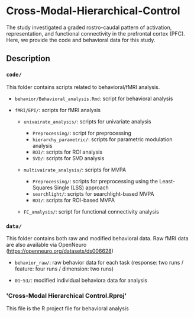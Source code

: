 # Cross-Modal-Hierarchical-Control
The study investigated a graded rostro-caudal pattern of activation, representation, and functional connectivity in the prefrontal cortex (PFC).
Here, we provide the code and behavioral data for this study.

## Description

### `code/`

This folder contains scripts related to behavioral/fMRI analysis.

- `behavior/Behavioral_analysis.Rmd`: script for behavioral analysis

- `fMRI/EPI/`: scripts for fMRI analysis
  
  - `univairate_analysis/`: scripts for univariate analysis
    - `Preprocessing/`: script for preprocessing
    - `hierarchy_parametric/`: scripts for parametric modulation analysis
    - `ROI/`: scripts for ROI analysis
    - `SVD/`: scripts for SVD analysis
      
  - `multivairate_analysis/`: scripts for MVPA
    - `Preprocessing/`: scripts for preprocessing using the Least-Squares Single (LSS) approach
    - `searchlight/`: scripts for searchlight-based MVPA
    - `ROI/`: scripts for ROI-based MVPA
  
  - `FC_analysis/`: script for functional connectivity analysis
    
### `data/`

This folder contains both raw and modified behavioral data.
Raw fMRI data are also available via OpenNeuro (https://openneuro.org/datasets/ds006628)

- `behavior_raw/`: raw behavior data for each task (response: two runs / feature: four runs / dimension: two runs)

- `01~53/`: modified individual behaviora data for analysis

### 'Cross-Modal Hierarchical Control.Rproj'

This file is the R project file for behavioral analysis
